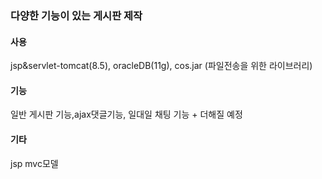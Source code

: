 ### 다양한 기능이 있는 게시판 제작

#### 사용
jsp&servlet-tomcat(8.5), oracleDB(11g),  cos.jar (파일전송을 위한 라이브러리)

#### 기능
일반 게시판 기능,ajax댓글기능, 일대일 채팅 기능 + 더해질 예정

#### 기타
jsp mvc모델 
